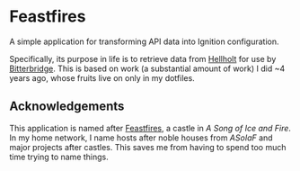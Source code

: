 # Feastfires
A simple application for transforming API data into Ignition configuration.

Specifically, its purpose in life is to retrieve data from [Hellholt](https://github.com/ndouglas/hellholt) for use by [Bitterbridge](https://github.com/ndouglas/bitterbridge).  This is based on work (a substantial amount of work) I did ~4 years ago, whose fruits live on only in my dotfiles.

## Acknowledgements
This application is named after [Feastfires](https://awoiaf.westeros.org/index.php/Feastfires), a castle in _A Song of Ice and Fire_.  In my home network, I name hosts after noble houses from _ASoIaF_ and major projects after castles.  This saves me from having to spend too much time trying to name things.
